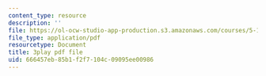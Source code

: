 ```yaml
---
content_type: resource
description: ''
file: https://ol-ocw-studio-app-production.s3.amazonaws.com/courses/5-112-principles-of-chemical-science-fall-2005/666457eb85b1f2f7104c09095ee00986_qm_hVsoM4OY.pdf
file_type: application/pdf
resourcetype: Document
title: 3play pdf file
uid: 666457eb-85b1-f2f7-104c-09095ee00986
---
```

